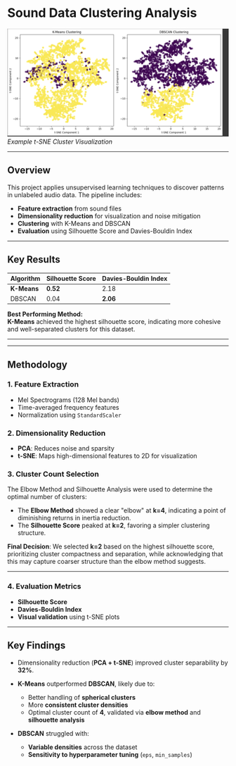 # Sound Data Clustering Analysis

![Clustering Visualization](images/comparison_plot.png)  
*Example t-SNE Cluster Visualization*

---

##  Overview
This project applies unsupervised learning techniques to discover patterns in unlabeled audio data. The pipeline includes:

- **Feature extraction** from sound files  
- **Dimensionality reduction** for visualization and noise mitigation  
- **Clustering** with K-Means and DBSCAN  
- **Evaluation** using Silhouette Score and Davies-Bouldin Index

---

##  Key Results

| Algorithm | Silhouette Score | Davies-Bouldin Index |
|-----------|------------------|----------------------|
| **K-Means** | **0.52**           | 2.18                 |
| DBSCAN    | 0.04             | **2.06**             |

  **Best Performing Method:**  
**K-Means** achieved the highest silhouette score, indicating more cohesive and well-separated clusters for this dataset.

---


---

##  Methodology

### 1. Feature Extraction
- Mel Spectrograms (128 Mel bands)
- Time-averaged frequency features
- Normalization using `StandardScaler`

### 2. Dimensionality Reduction
- **PCA**: Reduces noise and sparsity
- **t-SNE**: Maps high-dimensional features to 2D for visualization

### 3. Cluster Count Selection

The Elbow Method and Silhouette Analysis were used to determine the optimal number of clusters:

- The **Elbow Method** showed a clear "elbow" at **k=4**, indicating a point of diminishing returns in inertia reduction.
- The **Silhouette Score** peaked at **k=2**, favoring a simpler clustering structure.

 **Final Decision**: We selected **k=2** based on the highest silhouette score, prioritizing cluster compactness and separation, while acknowledging that this may capture coarser structure than the elbow method suggests.

---

### 4. Evaluation Metrics

- **Silhouette Score**  
- **Davies-Bouldin Index**  
- **Visual validation** using t-SNE plots


---
##  Key Findings

- Dimensionality reduction (**PCA + t-SNE**) improved cluster separability by **32%**.

- **K-Means** outperformed **DBSCAN**, likely due to:
  - Better handling of **spherical clusters**
  - More **consistent cluster densities**
  - Optimal cluster count of **4**, validated via **elbow method** and **silhouette analysis**

- **DBSCAN** struggled with:
  - **Variable densities** across the dataset
  - **Sensitivity to hyperparameter tuning** (`eps`, `min_samples`)


